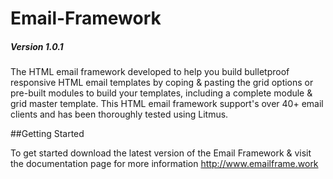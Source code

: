 # Email-Framework
##### Version 1.0.1

The HTML email framework developed to help you build bulletproof responsive HTML email templates by coping & pasting the grid options or pre-built modules to build your templates, including a complete module & grid master template. This HTML email framework support's over 40+ email clients and has been thoroughly tested using Litmus.

##Getting Started

To get started download the latest version of the Email Framework & visit the documentation page for more information http://www.emailframe.work


